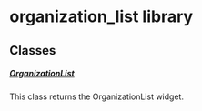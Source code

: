 



# organization_list library











## Classes

##### [OrganizationList](../widgets_organization_list/OrganizationList-class.md)



This class returns the OrganizationList widget.















